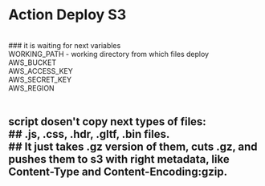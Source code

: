 # Action Deploy S3
<br>
### it is waiting for next variables <br>
WORKING_PATH - working directory from which files deploy <br>
AWS_BUCKET <br>
AWS_ACCESS_KEY <br>
AWS_SECRET_KEY <br>
AWS_REGION <br>
<br>


## script dosen't copy next types of files: <br> ## .js, .css, .hdr, .gltf, .bin files. <br> ## It just takes .gz version of them, cuts .gz, and pushes them to s3 with right metadata, like Content-Type and Content-Encoding:gzip.
